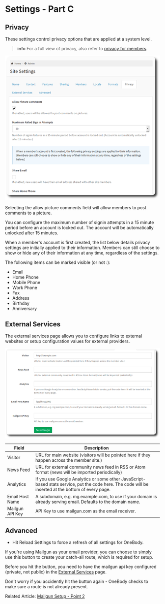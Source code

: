 # Settings - Part C

## Privacy

These settings control privacy options that are applied at a system level.

>**info** For a full view of privacy, also refer to [privacy for members](../people/README.html#setting-privacy-options).

![Privacy Settings](../img/admin/settings-7.png)

Selecting the allow picture comments field will allow members to post comments to a picture.

You can configure the maximum number of signin attempts in a 15 minute period before an account is locked out. The account will be automatically unlocked after 15 minutes.

When a member's account is first created, the list below details privacy settings are initially applied to their information. Members can still choose to show or hide any of their information at any time, regardless of the settings.

The following items can be marked visible (or not :):
* Email
* Home Phone
* Mobile Phone
* Work Phone
* Fax
* Address
* Birthday
* Anniversary

## External Services

The external services page allows you to configure links to external websites or setup configuration values for external providers.

![External Services](../img/admin/settings-6.png)

| Field | Description |
| -- | -- |
| Visitor | URL for main website (visitors will be pointed here if they happen across the member site.) |
| News Feed | URL for external community news feed in RSS or Atom format (news will be imported periodically) |
| Analytics | If you use Google Analytics or some other JavaScript-based stats service, put the code here. The code will be inserted at the bottom of every page. |
| Email Host Name | A subdomain, e.g. mg.example.com, to use if your domain is already serving email. Defaults to the domain name. |
| Mailgun API Key | API Key to use mailgun.com as the email receiver.|

## Advanced

* Hit Reload Settings to force a refresh of all settings for OneBody.

If you're using Mailgun as your email provider, you can choose to simply use this button to create your catch-all route, which is required for setup.

Before you hit the button, you need to have the mailgun api key configured (private, not public) in the [External Services](#external-services) page.

Don't worry if you accidently hit the button again - OneBody checks to make sure a route is not already present.

Related Article: [Mailgun Setup - Point 2](https://github.com/churchio/onebody/wiki/MailgunEmailSetup)










